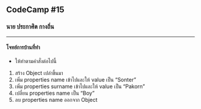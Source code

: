 ## CodeCamp #15

### นาย ประกาศิต กางถิ่น

---

#### โจทย์การบ้านที่ทำ

- ให้ทำตามคำสั่งต่อไปนี้

1. สร้าง Object เปล่าขึ้นมา
2. เพิ่ม properties name เข้าไปและให้ value เป็น “Sonter”
3. เพิ่ม properties surname เข้าไปและให้ value เป็น “Pakorn”
4. เปลี่ยน properties name เป็น “Boy”
5. ลบ properties name ออกจาก Object
